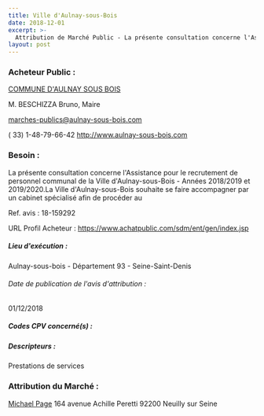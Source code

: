 ```yaml
---
title: Ville d'Aulnay-sous-Bois
date: 2018-12-01
excerpt: >-
  Attribution de Marché Public - La présente consultation concerne l'Assistance pour le recrutement de personnel communal de la Ville d'Aulnay-sous-Bois - Années 2018/2019 et 2019/2020.La Ville d'Aulnay-sous-Bois sou
layout: post
---
```


### Acheteur Public : 
<a href="/acheteur-136/siren-219300050"> COMMUNE D'AULNAY SOUS BOIS</a><br/>

M. BESCHIZZA Bruno, Maire

marches-publics@aulnay-sous-bois.com

( 33) 1-48-79-66-42
http://www.aulnay-sous-bois.com
### Besoin :

La présente consultation concerne l'Assistance pour le recrutement de personnel communal de la Ville d'Aulnay-sous-Bois - Années 2018/2019 et 2019/2020.La Ville d'Aulnay-sous-Bois souhaite se faire accompagner par un cabinet spécialisé afin de procéder au

Ref. avis : 18-159292

URL Profil Acheteur : https://www.achatpublic.com/sdm/ent/gen/index.jsp

##### Lieu d'exécution :

Aulnay-sous-bois - Département 93 - Seine-Saint-Denis

###### Date de publication de l'avis d'attribution : 
01/12/2018

##### Codes CPV concerné(s) :

##### Descripteurs :
Prestations de services <br/>

### Attribution du Marché :
<a href="/entreprise-548/siren-338338700"> Michael Page</a>    164 avenue Achille Peretti 92200 Neuilly sur Seine <br/>
